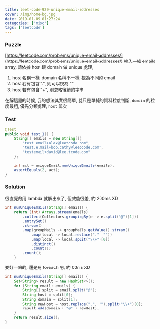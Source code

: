 ```yaml
---
title: leet-code-929-unique-email-addresses
cover: /img/home-bg.jpg
date: 2019-01-09 01:27:24
categories: ['misc']
tags: ['leetcode']
---
```

### Puzzle
[https://leetcode.com/problems/unique-email-addresses/](https://leetcode.com/problems/unique-email-addresses/)
輸入一組 emails array, 請依據 host 跟 domain 做 unique 處理,

1. host 名稱一樣, domain 名稱不一樣, 視為不同的 email
2. host 若有包含 ".", 則可以視為 ""
3. host 若有包含 "+", 則忽略後續的字串

在解這題的時候, 我的想法其實很簡單, 就只是單純的資料粒度判斷,
`domain` 的粒度最粗, 優先分類處理, `host` 其次

### Test
```java
@Test
public void test_1() {
    String[] emails = new String[]{
        "test.email+alex@leetcode.com",
        "test.e.mail+bob.cathy@leetcode.com",
        "testemail+david@lee.tcode.com"
    };

    int act = uniqueEmail.numUniqueEmails(emails);
    assertEquals(2, act);
}
```

### Solution
很直覺的用 lambda 就解出來了, 但效能很差, 約 200ms XD

```java
int numUniqueEmails(String[] emails) {
    return (int) Arrays.stream(emails)
        .collect(Collectors.groupingBy(e -> e.split("@")[1]))
        .entrySet()
        .stream()
        .map(groupMails -> groupMails.getValue().stream()
            .map(local -> local.replace(".", ""))
            .map(local -> local.split("\\+")[0])
            .distinct()
            .count())
        .count();
    }
```

要好一點的, 還是用 foreach 吧, 約 63ms XD
```java
int numUniqueEmails(String[] emails) {
    Set<String> result = new HashSet<>();
    for (String email: emails) {
        String[] split = email.split("@");
        String host = split[0];
        String domain = split[1];
        String newHost = host.replace(".", "").split("\\+")[0];
        result.add(domain + "@" + newHost);
    }
    return result.size();
}
```